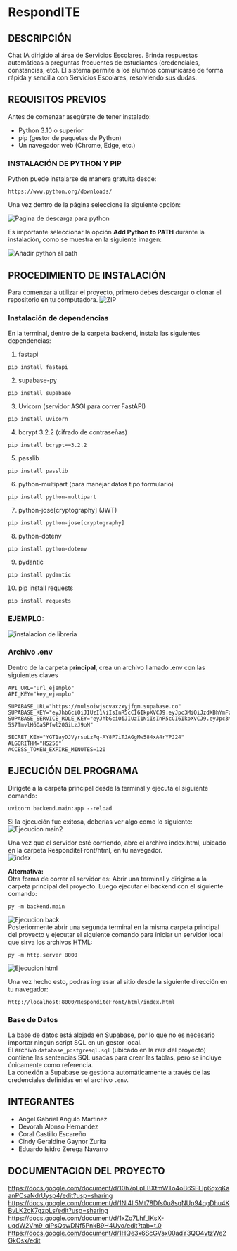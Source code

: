 # RespondITE


## DESCRIPCIÓN

Chat IA dirigido al área de Servicios Escolares. Brinda respuestas automáticas a preguntas frecuentes de estudiantes (credenciales, constancias, etc). El sistema permite a los alumnos comunicarse de forma rápida y sencilla con Servicios Escolares, resolviendo sus dudas.

## REQUISITOS PREVIOS
Antes de comenzar asegúrate de tener instalado:
* Python 3.10 o superior
* pip (gestor de paquetes de Python)
* Un navegador web (Chrome, Edge, etc.)

### INSTALACIÓN DE PYTHON Y PIP
Python puede instalarse de manera gratuita desde:
````
https://www.python.org/downloads/
````
Una vez dentro de la página seleccione la siguiente opción:

![Pagina de descarga para python](https://github.com/debby019/RespondITE/blob/f026fd8aba9887962a6eb3795746fe7ef05d5920/Img/pythonw.png)


Es importante seleccionar la opción **Add Python to PATH** durante la instalación, como se muestra en la siguiente imagen:


![Añadir python al path](https://github.com/debby019/RespondITE/blob/f026fd8aba9887962a6eb3795746fe7ef05d5920/Img/py.png)


## PROCEDIMIENTO DE INSTALACIÓN
Para comenzar a utilizar el proyecto, primero debes descargar o clonar el repositorio en tu computadora.
![ZIP](https://github.com/debby019/RespondITE/blob/aaca716c133c71c7ca929c538dba4a88160eb131/Img/descargar.png)

### Instalación de dependencias
En la terminal, dentro de la carpeta backend, instala las siguientes dependencias:

1. fastapi
````
pip install fastapi
````
2. supabase-py
````
pip install supabase
````
3. Uvicorn (servidor ASGI para correr FastAPI)
````
pip install uvicorn
````
4. bcrypt 3.2.2 (cifrado de contraseñas)
````
pip install bcrypt==3.2.2
````
5. passlib 
````
pip install passlib
````
6. python-multipart (para manejar datos tipo formulario)
````
pip install python-multipart
````
7. python-jose[cryptography] (JWT)
````
pip install python-jose[cryptography]
````
8. python-dotenv
````
pip install python-dotenv
````
9. pydantic
````
pip install pydantic
````
10. pip install requests
````
pip install requests
````

### EJEMPLO:
![instalacion de libreria](https://github.com/debby019/RespondITE/blob/6ca8a59e610d15c3e203c966aa511affc01948aa/Img/libreria.png) <br/>

### Archivo .env
Dentro de la carpeta **principal**, crea un archivo llamado .env con las siguientes claves
````
API_URL="url_ejemplo" 
API_KEY="key_ejemplo"

SUPABASE_URL="https://nulsoiwjscvaxzxyjfgm.supabase.co"
SUPABASE_KEY="eyJhbGciOiJIUzI1NiIsInR5cCI6IkpXVCJ9.eyJpc3MiOiJzdXBhYmFzZSIsInJlZiI6Im51bHNvaXdqc2N2YXh6eHlqZmdtIiwicm9sZSI6ImFub24iLCJpYXQiOjE3NDI0NDgzMzcsImV4cCI6MjA1ODAyNDMzN30.WeWkC1Migmn8QKYI3XjvQ0CEnHo4eizH5_XImTvHfzw"
SUPABASE_SERVICE_ROLE_KEY="eyJhbGciOiJIUzI1NiIsInR5cCI6IkpXVCJ9.eyJpc3MiOiJzdXBhYmFzZSIsInJlZiI6Im51bHNvaXdqc2N2YXh6eHlqZmdtIiwicm9sZSI6InNlcnZpY2Vfcm9sZSIsImlhdCI6MTc0MjQ0ODMzNywiZXhwIjoyMDU4MDI0MzM3fQ.E74aXQZ8YJAIuWmt-5S7TmvlH6Qa5Pfwl20GiLzJ9oM"

SECRET_KEY="YGT1ayDJVyrsuLzFq-AY8P7iTJAGgMw584xA4rYPJ24"
ALGORITHM="HS256"
ACCESS_TOKEN_EXPIRE_MINUTES=120
````
## EJECUCIÓN DEL PROGRAMA
Dirígete a la carpeta principal desde la terminal y ejecuta el siguiente comando:
````
uvicorn backend.main:app --reload 
````


Si la ejecución fue exitosa, deberías ver algo como lo siguiente:<br/>
![Ejecucion main2](https://github.com/debby019/RespondITE/blob/ba4ab87f3263b444f53e4fbbc5f4cc6b18b347dd/Img/ejecucion.png)<br/>

Una vez que el servidor esté corriendo, abre el archivo index.html, ubicado en la carpeta ResponditeFront/html, en tu navegador.<br/>
![index](https://github.com/debby019/RespondITE/blob/ba4ab87f3263b444f53e4fbbc5f4cc6b18b347dd/Img/index.png)<br/>


**Alternativa:**
<br/>
Otra forma de correr el servidor es:
Abrir una terminal y dirigirse a la carpeta principal del proyecto. Luego ejecutar el backend con el siguiente comando:
````
py -m backend.main
````
![Ejecucion back](https://github.com/debby019/RespondITE/blob/4482d212dfbd30b41ed56ac0830b47272625c2f1/Img/servidorBackend.png)<br/>
Posteriormente abrir una segunda terminal en la misma carpeta principal del proyecto y ejecutar el siguiente comando para iniciar un servidor local que sirva los archivos HTML:
````
py -m http.server 8000
````
![Ejecucion html](https://github.com/debby019/RespondITE/blob/4482d212dfbd30b41ed56ac0830b47272625c2f1/Img/servidorpython.png)<br/>

Una vez hecho esto, podras ingresar al sitio desde la siguiente dirección en tu navegador:
```` 
http://localhost:8000/ResponditeFront/html/index.html
````

### Base de Datos
La base de datos está alojada en Supabase, por lo que no es necesario importar ningún script SQL en un gestor local.  
El archivo `database_postgresql.sql` (ubicado en la raíz del proyecto) contiene las sentencias SQL usadas para crear las tablas, pero se incluye únicamente como referencia.  
La conexión a Supabase se gestiona automáticamente a través de las credenciales definidas en el archivo `.env`.

## INTEGRANTES

* Angel Gabriel Angulo Martinez
* Devorah Alonso Hernandez
* Coral Castillo Escareño
* Cindy Geraldine Gaynor Zurita
* Eduardo Isidro Zerega Navarro


## DOCUMENTACION DEL PROYECTO
https://docs.google.com/document/d/10h7pLpEBXtmWTo4oB6SFLlp6qxqKaanPCsaNdrUysp4/edit?usp=sharing
https://docs.google.com/document/d/1Ni4Il5Mt78Dfs0u8sqNUp94qgDhu4KBvLK2cK7gzpLs/edit?usp=sharing
https://docs.google.com/document/d/1xZq7Lhf_lKsX-uqdW2Vm9_qiPsQswDNf5PnkB9H4Uyo/edit?tab=t.0
https://docs.google.com/document/d/1HQe3x6ScGVsx00adY3QO4vtzWe2GkOsx/edit
